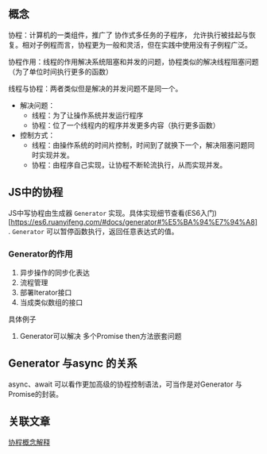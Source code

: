 ## 概念
协程：计算机的一类组件，推广了 协作式多任务的子程序， 允许执行被挂起与恢复。相对子例程而言，协程更为一般和灵活，但在实践中使用没有子例程广泛。

协程作用：线程的作用解决系统阻塞和并发的问题，协程类似的解决线程阻塞问题（为了单位时间执行更多的函数）

线程与协程：两者类似但是解决的并发问题不是同一个。
- 解决问题：
	- 线程：为了让操作系统并发运行程序
	- 协程：位了一个线程内的程序并发更多内容（执行更多函数）
- 控制方式：
	- 线程：由操作系统的时间片控制，时间到了就换下一个，解决阻塞问题同时实现并发。
	- 协程：由程序自己实现，让协程不断轮流执行，从而实现并发。


## JS中的协程
JS中写协程由生成器 `Generator` 实现。具体实现细节查看(ES6入门)[https://es6.ruanyifeng.com/#docs/generator#%E5%BA%94%E7%94%A8].
`Generator` 可以暂停函数执行，返回任意表达式的值。

### Generator的作用
1. 异步操作的同步化表达
2. 流程管理
3. 部署Iterator接口
4. 当成类似数组的接口

具体例子
1. Generator可以解决 多个Promise then方法嵌套问题



## Generator 与async 的关系
async、await 可以看作更加高级的协程控制语法，可当作是对Generator 与Promise的封装。
## 关联文章
[协程概念解释](https://zhuanlan.zhihu.com/p/148152129)